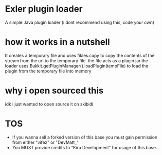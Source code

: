 # Exler plugin loader
A simple Java plugin loader (i dont recommend using this, code your own)

# how it works in a nutshell
It creates a temporary file and uses fikles.copy to copy the contents of the stream from the url to the temporary file. the file acts as a plugin jar
the loader uses Bukkit.getPluginManager().loadPlugin(tempFile) to load the plugin from the temporary file into memory

# why i open sourced this
idk i just wanted to open source it on skibidi

# TOS
- If you wanna sell a forked version of this base you must gain permission from either "vifez" or "DevMatt_"
- You MUST provide credits to "Kira Development" for usage of this base.
